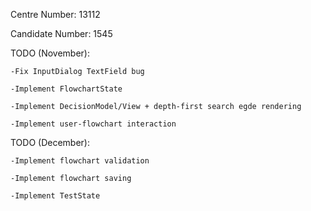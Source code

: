 Centre Number: 13112

Candidate Number: 1545

TODO (November):

	-Fix InputDialog TextField bug

	-Implement FlowchartState

	-Implement DecisionModel/View + depth-first search egde rendering

	-Implement user-flowchart interaction

TODO (December):

	-Implement flowchart validation

	-Implement flowchart saving

	-Implement TestState
